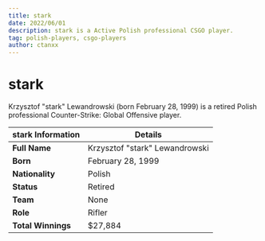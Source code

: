 ```yaml
---
title: stark
date: 2022/06/01
description: stark is a Active Polish professional CSGO player.
tag: polish-players, csgo-players
author: ctanxx
---
```


# stark

Krzysztof "stark" Lewandrowski (born February 28, 1999) is a retired Polish professional Counter-Strike: Global Offensive player.

| **stark Information** | **Details**                    |
| --------------------- | ------------------------------ |
| **Full Name**         | Krzysztof "stark" Lewandrowski |
| **Born**              | February 28, 1999              |
| **Nationality**       | Polish                         |
| **Status**            | Retired                        |
| **Team**              | None	                     |
| **Role**              | Rifler                         |
| **Total Winnings**    | $27,884                        |